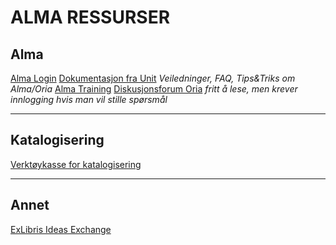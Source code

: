 # ALMA RESSURSER

## Alma
[Alma Login](https://bibsys-ea.alma.exlibrisgroup.com/mng/action/home.do)
[Dokumentasjon fra Unit](https://dok.unit.no/home) _Veiledninger, FAQ, Tips&Triks om Alma/Oria_
[Alma Training]()
[Diskusjonsforum Oria](https://forum.bibsys.no/index.php?sid=f007d1f22e070c8db4ee24bfcafb8f15) _fritt å lese, men krever innlogging hvis man vil stille spørsmål_


---
## Katalogisering
[Verktøykasse for katalogisering](https://katalogisering.bibsys.no/)


---
## Annet
[ExLibris Ideas Exchange](https://ideas.exlibrisgroup.com/)

